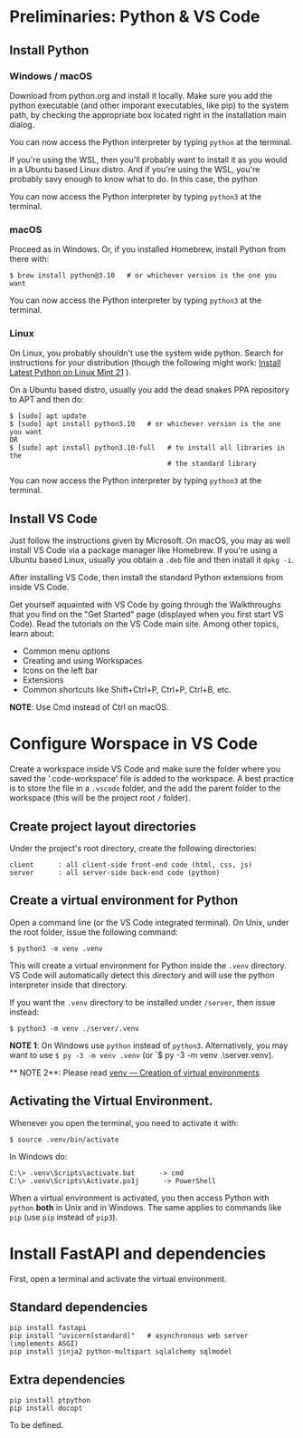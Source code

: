 # Preliminaries: Python & VS Code

## Install Python

### Windows / macOS

Download from python.org and install it locally. Make sure you add the python 
executable (and other imporant executables, like pip) to the system path, by 
checking the appropriate box located right in the installation main dialog.

You can now access the Python interpreter by typing `python` at the terminal.

If you're using the WSL, then you'll probably want to install it as you would 
in a Ubuntu based Linux distro. And if you're using the WSL, you're probably
savy enough to know what to do. In this case, the python 

You can now access the Python interpreter by typing `python3` at the terminal.

### macOS

Proceed as in Windows. Or, if you installed Homebrew, install Python from 
there with:

    $ brew install python@3.10   # or whichever version is the one you want

You can now access the Python interpreter by typing `python3` at the terminal.

### Linux

On Linux, you probably shouldn't use the system wide python. Search for 
instructions for your distribution (though the following might work: 
[Install Latest Python on Linux Mint 21](https://linuxhint.com/install-latest-python-on-linux-mint-21 "Install Python on Mint 21") ).

On a Ubuntu based distro, usually you add the dead snakes PPA repository to 
APT and then do:

    $ [sudo] apt update
    $ [sudo] apt install python3.10   # or whichever version is the one you want
    OR
    $ [sudo] apt install python3.10-full   # to install all libraries in the
                                           # the standard library

You can now access the Python interpreter by typing `python3` at the terminal.

## Install VS Code

Just follow the instructions given by Microsoft. On macOS, you may as well
install VS Code via a package manager like Homebrew. If you're using a Ubuntu based Linux, 
usually you obtain a `.deb` file and then install it `dpkg -i`.

After installing VS Code, then install the standard Python extensions from 
inside VS Code.

Get yourself aquainted with VS Code by going through the Walkthroughs that you
find on the "Get Started" page (displayed when you first start VS 
Code). Read the tutorials on the VS Code main site. Among other topics, 
learn about:

- Common menu options
- Creating and using Workspaces
- Icons on the left bar
- Extensions
- Common shortcuts like Shift+Ctrl+P, Ctrl+P, Ctrl+B, etc.

**NOTE**: Use Cmd instead of Ctrl on macOS.

# Configure Worspace in VS Code

Create a workspace inside VS Code and make sure the folder where you saved 
the '.code-workspace' file is added to the workspace. A best practice is
to store the file in a `.vscode` folder, and the add the parent folder 
to the workspace (this will be the project root `/` folder).

## Create project layout directories

Under the project's root directory, create the following directories:

    client      : all client-side front-end code (html, css, js)
    server      : all server-side back-end code (python)

## Create a virtual environment for Python

Open a command line (or the VS Code integrated terminal). On Unix, under the 
root folder, issue the following command:

    $ python3 -m venv .venv

This will create a virtual environment for Python inside the `.venv` directory.
VS Code will automatically detect this directory and will use the python 
interpreter inside that directory. 

If you want the `.venv` directory to be installed under `/server`, then 
issue instead:

    $ python3 -m venv ./server/.venv

**NOTE 1**: On Windows use `python` instead of `python3`. Alternatively, you 
may want to use `$ py -3 -m venv .venv` (or `$ py -3 -m venv .\server\.venv).

** NOTE 2**: Please read 
[venv — Creation of virtual environments](https://docs.python.org/3/library/venv.html)

## Activating the Virtual Environment.

Whenever you open the terminal, you need to activate it with:

    $ source .venv/bin/activate

In Windows do:

    C:\> .venv\Scripts\activate.bat      -> cmd
    C:\> .venv\Scripts\Activate.ps1j      -> PowerShell

When a virtual environment is activated, you then access Python with `python`
**both** in Unix and in Windows. The same applies to commands like `pip` (use 
`pip` instead of `pip3`).

# Install FastAPI and dependencies

First, open a terminal and activate the virtual environment.

## Standard dependencies

    pip install fastapi
    pip install "uvicorn[standard]"   # asynchronous web server (implements ASGI)
    pip install jinja2 python-multipart sqlalchemy sqlmodel

## Extra dependencies

    pip install ptpython
    pip install docopt

To be defined.
